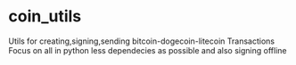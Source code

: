 # coin_utils
Utils for creating,signing,sending bitcoin-dogecoin-litecoin Transactions Focus on all in python less dependecies as possible and also signing offline 
